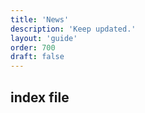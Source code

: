```yaml
---
title: 'News'
description: 'Keep updated.'
layout: 'guide'
order: 700
draft: false
---
```


## index file
